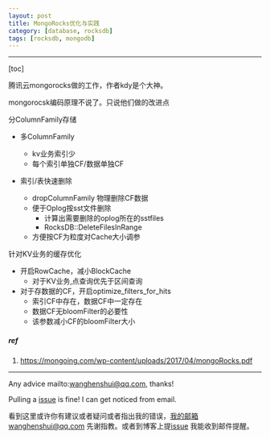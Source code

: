 ```yaml
---
layout: post
title: MongoRocks优化与实践
category: [database, rocksdb]
tags: [rocksdb, mongodb]
---
```

  

---

[toc]

腾讯云mongorocks做的工作，作者kdy是个大神。

mongorocsk编码原理不说了。只说他们做的改进点

分ColumnFamily存储

- 多ColumnFamily
  - kv业务索引少
  - 每个索引单独CF/数据单独CF

- 索引/表快速删除
  - dropColumnFamily 物理删除CF数据
  - 便于Oplog按sst文件删除 
    - 计算出需要删除的oplog所在的sstfiles
    - RocksDB::DeleteFilesInRange
  - 方便按CF为粒度对Cache大小调参

针对KV业务的缓存优化

- 开启RowCache，减小BlockCache
  - 对于KV业务,点查询优先于区间查询
- 对于存数据的CF，开启optimize_filters_for_hits
  - 索引CF中存在，数据CF中一定存在
  - 数据CF无bloomFilter的必要性
  - 该参数减小CF的bloomFilter大小

##### ref

1. https://mongoing.com/wp-content/uploads/2017/04/mongoRocks.pdf

   

---

Any advice mailto:wanghenshui@qq.com, thanks! 

Pulling a [issue](https://github.com/wanghenshui/wanghenshui.github.io/issues/new) is fine! I can get noticed from email.

看到这里或许你有建议或者疑问或者指出我的错误，我的邮箱wanghenshui@qq.com 先谢指教。或者到博客上提[issue](https://github.com/wanghenshui/wanghenshui.github.io/issues/new) 我能收到邮件提醒。